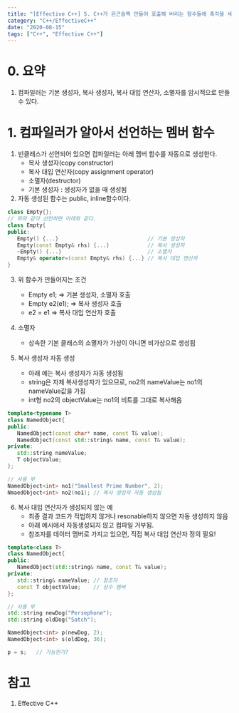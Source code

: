 ```yaml
---
title: "[Effective C++] 5. C++가 은근슬쩍 만들어 호출해 버리는 함수들에 촉각을 세우자"
category: "C++/EffectiveC++"
date: "2020-08-15"
tags: ["C++", "Effective C++"]
---
```


# 0. 요약

1. 컴파일러는 기본 생성자, 복사 생성자, 복사 대입 연산자, 소멸자를 암시적으로 만들 수 있다.

# 1. 컴파일러가 알아서 선언하는 멤버 함수

1. 빈클래스가 선언되어 있으면 컴파일러는 아래 멤버 함수를 자동으로 생성한다.
   - 복사 생성자(copy constructor)
   - 복사 대입 연산자(copy assignment operator)
   - 소멸자(destructor)
   - 기본 생성자 : 생성자가 없을 때 생성됨
2. 자동 생성된 함수는 public, inline함수이다.

```cpp
class Empty{};
// 위와 같이 선언하면 아래와 같다.
class Empty{
public:
   Empty() {...}                            // 기본 생성자
   Empty(const Empty& rhs) {...}            // 복사 생성자
   ~Empty() {...}                           // 소멸자
   Empty& operator=(const Empty& rhs) {...} // 복사 대입 연산자
}
```

3. 위 함수가 만들어지는 조건

   - Empty e1; => 기본 생성자, 소멸자 호출
   - Empty e2(e1); => 복사 생성자 호출
   - e2 = e1 => 복사 대입 연산자 호출

4. 소멸자

   - 상속한 기본 클래스의 소멸자가 가상이 아니면 비가상으로 생성됨

5. 복사 생성자 자동 생성
   - 아래 예는 복사 생성자가 자동 생성됨
   - string은 자체 복사생성자가 있으므로, no2의 nameValue는 no1의 nameValue값을 가짐
   - int형 no2의 objectValue는 no1의 비트를 그대로 복사해옴

```cpp
template<typename T>
class NamedObject{
public:
   NamedObject(const char* name, const T& value);
   NamedObject(const std::string& name, const T& value);
private:
   std::string nameValue;
   T objectValue;
};

// 사용 부
NamedObject<int> no1("Smallest Prime Number", 2);
NmaedObject<int> no2(no1); // 복사 생성자 자동 생성됨
```

6. 복사 대입 연산자가 생성되지 않는 예
   - 최종 결과 코드가 적법하지 않거나 resonable하지 않으면 자동 생성하지 않음
   - 아래 예시에서 자동생성되지 않고 컴파일 거부됨.
   - 참조자를 데이터 멤버로 가지고 있으면, 직접 복사 대입 연산자 정의 필요!

```cpp
template<class T>
class NamedObject{
public:
   NamedObject(std::string& name, const T& value);
private:
   std::string& nameValue; // 참조자
   const T objectValue;    // 상수 멤버
};

// 사용 부
std::string newDog("Persephone");
std::string oldDog("Satch");

NamedObject<int> p(newDog, 2);
NamedObject<int> s(oldDog, 36);

p = s;   // 가능한가?
```

# 참고

1. Effective C++
